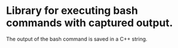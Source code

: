 # Library for executing bash commands with captured output.


The output of the bash command is saved in a C++ string.